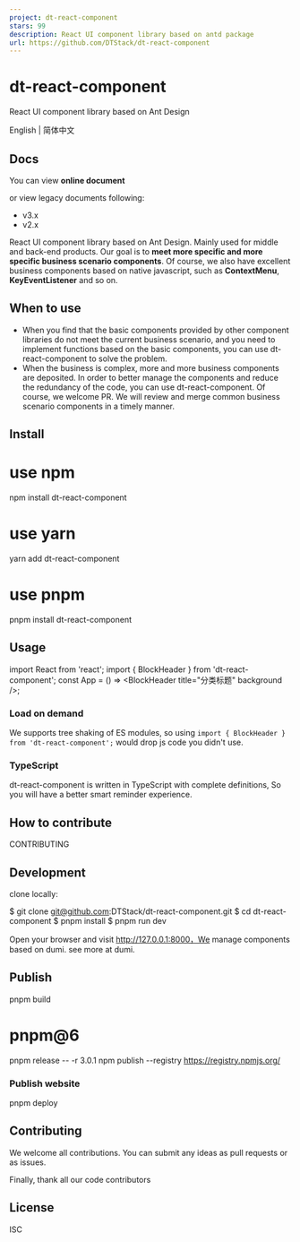 ```yaml
---
project: dt-react-component
stars: 99
description: React UI component library based on antd package
url: https://github.com/DTStack/dt-react-component
---
```


dt-react-component
==================

React UI component library based on Ant Design

English | 简体中文

Docs
----

You can view **online document**

or view legacy documents following:

-   v3.x
-   v2.x

React UI component library based on Ant Design. Mainly used for middle and back-end products. Our goal is to **meet more specific and more specific business scenario components**. Of course, we also have excellent business components based on native javascript, such as **ContextMenu**, **KeyEventListener** and so on.

When to use
-----------

-   When you find that the basic components provided by other component libraries do not meet the current business scenario, and you need to implement functions based on the basic components, you can use dt-react-component to solve the problem.
-   When the business is complex, more and more business components are deposited. In order to better manage the components and reduce the redundancy of the code, you can use dt-react-component. Of course, we welcome PR. We will review and merge common business scenario components in a timely manner.

Install
-------

# use npm
npm install dt-react-component

# use yarn
yarn add dt-react-component

# use pnpm
pnpm install dt-react-component

Usage
-----

import React from 'react';
import { BlockHeader } from 'dt-react-component';
const App \= () \=> <BlockHeader title\="分类标题" background />;

### Load on demand

We supports tree shaking of ES modules, so using `import { BlockHeader } from 'dt-react-component';` would drop js code you didn't use.

### TypeScript

dt-react-component is written in TypeScript with complete definitions, So you will have a better smart reminder experience.

How to contribute
-----------------

CONTRIBUTING

Development
-----------

clone locally:

$ git clone git@github.com:DTStack/dt-react-component.git
$ cd dt-react-component
$ pnpm install
$ pnpm run dev

Open your browser and visit http://127.0.0.1:8000，We manage components based on dumi. see more at dumi.

Publish
-------

pnpm build
# pnpm@6
pnpm release -- -r 3.0.1
npm publish --registry https://registry.npmjs.org/

### Publish website

pnpm deploy

Contributing
------------

We welcome all contributions. You can submit any ideas as pull requests or as issues.

Finally, thank all our code contributors

License
-------

ISC
